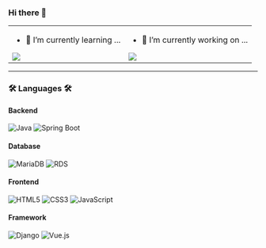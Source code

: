 ### Hi there 👋
<table>
  <tr>
    <td>
      <ul>
        <li>🌱 I’m currently learning ...</li>
      </ul>
      <a href="https://github.com/anuraghazra/github-readme-stats">
        <img align="center" src="https://github-readme-stats.vercel.app/api/top-langs/?username=chosoobin37&layout=compact&hide=javascript,html" />
      </a>
    </td>
    <td>
      <ul>
        <li>🔭 I’m currently working on ...</li>
      </ul>
      <a href="https://github.com/anuraghazra/github-readme-stats">
        <img align="center" src="https://github-readme-stats.vercel.app/api?username=chosoobin37&show_icons=true" />
      </a>
    </td>
  </tr>
</table>

---

### 🛠️ Languages 🛠️

#### Backend
![Java](https://img.shields.io/badge/Java-007396?style=flat&logo=java&logoColor=white)
![Spring Boot](https://img.shields.io/badge/Spring%20Boot-6DB33F?style=flat&logo=spring-boot&logoColor=white)

#### Database
![MariaDB](https://img.shields.io/badge/MariaDB-003545?style=flat&logo=mariadb&logoColor=white)
![RDS](https://img.shields.io/badge/AWS%20RDS-527FFF?style=flat&logo=amazon-aws&logoColor=white)

#### Frontend
![HTML5](https://img.shields.io/badge/HTML5-E34F26?style=flat&logo=html5&logoColor=white)
![CSS3](https://img.shields.io/badge/CSS3-1572B6?style=flat&logo=css3&logoColor=white)
![JavaScript](https://img.shields.io/badge/JavaScript-F7DF1E?style=flat&logo=javascript&logoColor=black)

#### Framework
![Django](https://img.shields.io/badge/Django-092E20?style=flat&logo=django&logoColor=white)
![Vue.js](https://img.shields.io/badge/Vue.js-4FC08D?style=flat&logo=vue.js&logoColor=white)

<!--
**chosoobin37/chosoobin37** is a ✨ _special_ ✨ repository because its README.md (this file) appears on your GitHub profile.

Here are some ideas to get you started:

- 👯 I’m looking to collaborate on ...
- 🤔 I’m looking for help with ...
- 💬 Ask me about ...
- 📫 How to reach me: ...
- 😄 Pronouns: ...
- ⚡ Fun fact: ...
-->
